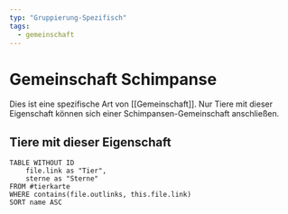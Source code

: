```yaml
---
typ: "Gruppierung-Spezifisch"
tags:
  - gemeinschaft
---  
```

# Gemeinschaft Schimpanse
Dies ist eine spezifische Art von [[Gemeinschaft]]. Nur Tiere mit dieser Eigenschaft können sich einer Schimpansen-Gemeinschaft anschließen. 

## Tiere mit dieser Eigenschaft  
```dataview 
TABLE WITHOUT ID   
	file.link as "Tier",   
	sterne as "Sterne" 
FROM #tierkarte 
WHERE contains(file.outlinks, this.file.link) 
SORT name ASC